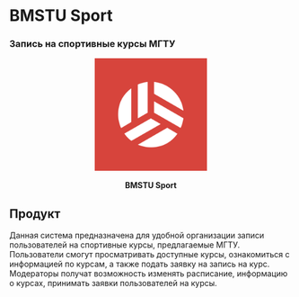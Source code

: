 # BMSTU Sport
### Запись на спортивные курсы МГТУ

<p align="center">
  <img src="backend\bmstu-front-app\public\ios\AppIcon~ios-marketing.png"  width="200" />
</p>

<p align="center">
  <strong> BMSTU Sport  </strong> 
</p>

<h2> Продукт </h2>

<p>
Данная система предназначена для удобной организации записи пользователей на спортивные курсы, предлагаемые МГТУ. Пользователи смогут просматривать доступные курсы, ознакомиться с информацией по курсам, а также подать заявку на запись на курс. Модераторы получат возможность изменять расписание, информацию о курсах, принимать заявки пользователей на курсы.
</p>
